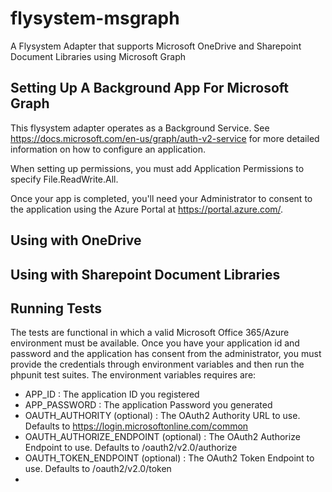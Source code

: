# flysystem-msgraph
A Flysystem Adapter that supports Microsoft OneDrive and Sharepoint Document Libraries using Microsoft Graph

## Setting Up A Background App For Microsoft Graph
This flysystem adapter operates as a Background Service. See https://docs.microsoft.com/en-us/graph/auth-v2-service for more detailed information 
on how to configure an application.

When setting up permissions, you must add Application Permissions to specify File.ReadWrite.All.

Once your app is completed, you'll need your Administrator to consent to the application using the Azure Portal at https://portal.azure.com/.

## Using with OneDrive

## Using with Sharepoint Document Libraries


## Running Tests
The tests are functional in which a valid Microsoft Office 365/Azure environment must be available. Once you have your 
application id and password and the application has consent from the administrator, you must provide the credentials 
through environment variables and then run the phpunit test suites.  The environment variables requires are:

* APP_ID : The application ID you registered
* APP_PASSWORD : The application Password you generated
* OAUTH_AUTHORITY (optional) : The OAuth2 Authority URL to use. Defaults to https://login.microsoftonline.com/common
* OAUTH_AUTHORIZE_ENDPOINT (optional) : The OAuth2 Authorize Endpoint to use. Defaults to /oauth2/v2.0/authorize
* OAUTH_TOKEN_ENDPOINT (optional) : The OAuth2 Token Endpoint to use. Defaults to /oauth2/v2.0/token
*